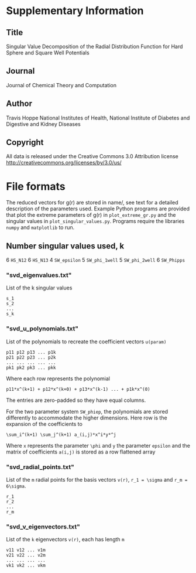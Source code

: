 #  Supplementary Information

## Title
Singular Value Decomposition of the Radial Distribution Function for Hard Sphere and Square Well Potentials

## Journal
Journal of Chemical Theory and Computation

##  Author 
Travis Hoppe
National Institutes of Health, National Institute of Diabetes and Digestive and Kidney Diseases

## Copyright
All data is released under the Creative Commons 3.0 Attribution license
http://creativecommons.org/licenses/by/3.0/us/

# File formats
The reduced vectors for g(r) are stored in name/, see text
for a detailed description of the parameters used. Example Python programs
are provided that plot the extreme parameters of g(r) in `plot_extreme_gr.py` 
and the singular values in `plot_singular_values.py`. Programs require the 
libraries `numpy` and `matplotlib` to run.

## Number singular values used, k

6 `HS_N12`
6 `HS_N13`
4 `SW_epsilon`
5 `SW_phi_1well`
5 `SW_phi_2well`
6 `SW_Phipps`

### "svd_eigenvalues.txt"
List of the k singular values

    s_1
    s_2
    ...
	s_k

### "svd_u_polynomials.txt"
List of the polynomials to recreate the coefficient vectors `u(param)`

    p11 p12 p13 ... p1k
    p21 p22 p23 ... p2k
    ... ... ... ... ...
    pk1 pk2 pk3 ... pkk

Where each row represents the polynomial

    p11*x^(k+1) + p12*x^(k+0) + p13*x^(k-1) ... + p1k*x^(0)
	
The entries are zero-padded so they have equal columns.

For the two parameter system `SW_phiep`, the polynomials 
are stored differently to accommodate the higher dimensions.
Here row is the expansion of the coefficients to 

    \sum_i^(k+1) \sum_j^(k+1) a_(i,j)*x^i*y*^j
	
Where `x` represents the parameter `\phi` and `y` the parameter `epsilon` and
the matrix of coefficients `a(i,j)` is stored as a row flattened array

### "svd_radial_points.txt"
List of the `m` radial points for the basis vectors `v(r)`,
`r_1 = \sigma` and `r_m = 6\sigma`.

    r_1
	r_2
	...
	r_m

### "svd_v_eigenvectors.txt"
List of the `k` eigenvectors `v(r)`, each has length `m`

    v11 v12 ... v1m
	v21 v22 ... v2m
	... ... ... ...
	vk1 vk2 ... vkm
